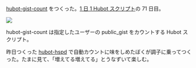 [hubot-gist-count][gh:bouzuya/hubot-gist-count] をつくった。[1 日 1 Hubot スクリプト][hubot-script-per-day]の 71 日目。

![](http://img.f.hatena.ne.jp/images/fotolife/b/bouzuya/20140922/20140922231654.gif)

hubot-gist-count は指定したユーザーの public_gist をカウントする Hubot スクリプト。

昨日つくった [hubot-hspd][gh:bouzuya/hubot-hspd] で自動カウントに味をしめたぼくが調子に乗ってつくった。たまに見て、「増えてる増えてる」とうなずいて楽しむ。

[gh:bouzuya/hubot-hspd]: https://github.com/bouzuya/hubot-hspd
[gh:bouzuya/hubot-gist-count]: https://github.com/bouzuya/hubot-gist-count
[hubot-script-per-day]: http://blog.bouzuya.net/posts?tags=hubot-script-per-day
